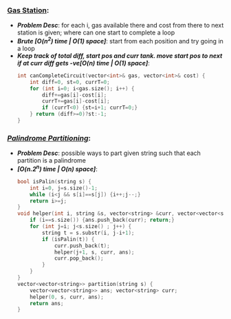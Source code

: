 ### [Gas Station](https://leetcode.com/problems/gas-station/):
- ***Problem Desc***: for each i, gas available there and cost from there to next station is given; where can one start to complete a loop
- ***Brute [O(n<sup>2</sup>) time | O(1) space]***: start from each position and try going in a loop
- ***Keep track of total diff, start pos and curr tank. move start pos to next if at curr diff gets -ve[O(n) time | O(1) space]***:
  ```cpp
  int canCompleteCircuit(vector<int>& gas, vector<int>& cost) {
      int diff=0, st=0, currT=0;
      for (int i=0; i<gas.size(); i++) {
          diff+=gas[i]-cost[i];
          currT+=gas[i]-cost[i];
          if (currT<0) {st=i+1; currT=0;}
      } return (diff>=0)?st:-1;
  }
  ```

### ***[Palindrome Partitioning](https://leetcode.com/problems/palindrome-partitioning/)***:
- ***Problem Desc***: possible ways to part given string such that each partition is a palindrome
- ***[O(n.2<sup>n</sup>) time | O(n) space]***:
  ```cpp
  bool isPalin(string s) {
      int i=0, j=s.size()-1; 
      while (i<j && s[i]==s[j]) {i++;j--;}
      return i>=j;
  }
  void helper(int i, string &s, vector<string> &curr, vector<vector<string>> &ans) {
      if (i==s.size()) {ans.push_back(curr); return;}
      for (int j=i; j<s.size() ; j++) {
          string t = s.substr(i, j-i+1);
          if (isPalin(t)) {
              curr.push_back(t);
              helper(j+1, s, curr, ans);
              curr.pop_back();
          }
      }
  }
  vector<vector<string>> partition(string s) {
      vector<vector<string>> ans; vector<string> curr;
      helper(0, s, curr, ans);
      return ans;
  }
  ```
